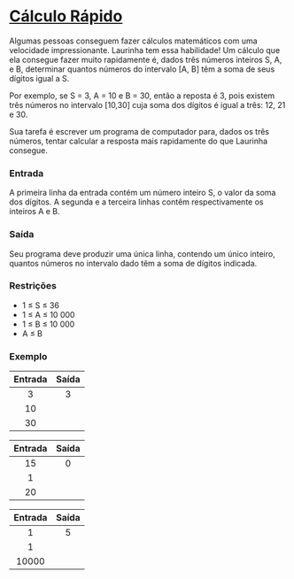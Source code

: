 # [Cálculo Rápido](https://olimpiada.ic.unicamp.br/pratique/p2/2021/f2/calculo/)

Algumas pessoas conseguem fazer cálculos matemáticos com uma velocidade impressionante. Laurinha tem essa habilidade! Um cálculo que ela consegue fazer muito rapidamente é, dados três números inteiros S, A, e B, determinar quantos números do intervalo [A, B] têm a soma de seus dígitos igual a S.

Por exemplo, se S = 3, A = 10 e B = 30, então a reposta é 3, pois existem três números no intervalo [10,30] cuja soma dos dígitos é igual a três: 12, 21 e 30.

Sua tarefa é escrever um programa de computador para, dados os três números, tentar calcular a resposta mais rapidamente do que Laurinha consegue.

### **Entrada**

A primeira linha da entrada contém um número inteiro S, o valor da soma dos dígitos. A segunda e a terceira linhas contêm respectivamente os inteiros A e B.

### **Saída**

Seu programa deve produzir uma única linha, contendo um único inteiro, quantos números no intervalo dado têm a soma de dígitos indicada.


### Restrições

* 1 ≤ S ≤ 36
* 1 ≤ A ≤ 10 000
* 1 ≤ B ≤ 10 000
* A ≤ B

### **Exemplo**

| Entrada | Saída |
| :-----: | :----: |
|    3    |   3   |
|   10   |        |
|   30   |        |

| Entrada | Saída |
| :-----: | :----: |
|   15   |   0   |
|    1    |        |
|   20   |        |

| Entrada | Saída |
| :-----: | :----: |
|    1    |   5   |
|    1    |        |
|  10000  |        |
